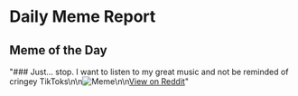 # Daily Meme Report

## Meme of the Day
"### Just… stop. I want to listen to my great music and not be reminded of cringey TikToks\n\n![Meme](https://i.redd.it/sgvki5mbkntd1.gif)\n\n[View on Reddit](https://redd.it/1fzioyz)"
